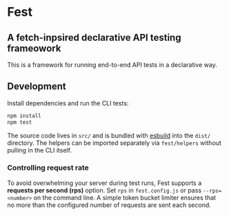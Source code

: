 # Fest 
## A fetch-inpsired declarative API testing frameowork

This is a framework for running end-to-end API tests in a declarative way.

## Development

Install dependencies and run the CLI tests:

```bash
npm install
npm test
```

The source code lives in `src/` and is bundled with [esbuild](https://esbuild.github.io/) into the `dist/` directory. The helpers can be imported separately via `fest/helpers` without pulling in the CLI itself.

### Controlling request rate

To avoid overwhelming your server during test runs, Fest supports a **requests per second (rps)** option. Set `rps` in `fest.config.js` or pass `--rps=<number>` on the command line. A simple token bucket limiter ensures that no more than the configured number of requests are sent each second.
